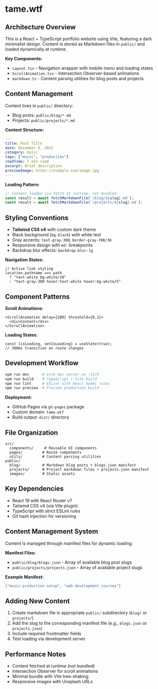 # tame.wtf

## Architecture Overview
This is a React + TypeScript portfolio website using Vite, featuring a dark minimalist design. Content is stored as Markdown files in `public/` and loaded dynamically at runtime.

**Key Components:**
- `Layout.tsx` - Navigation wrapper with mobile menu and loading states
- `ScrollAnimation.tsx` - Intersection Observer-based animations
- `markdown.ts` - Content parsing utilities for blog posts and projects

## Content Management
Content lives in `public/` directory:
- Blog posts: `public/blog/*.md`
- Projects: `public/projects/*.md`

**Content Structure:**
```yaml
---
title: Post Title
date: December 5, 2023
category: music
tags: ["music", "production"]
readTime: 7 min read
excerpt: Brief description
previewImage: https://example.com/image.jpg
---
```

**Loading Pattern:**
```typescript
// Content loaded via fetch at runtime, not bundled
const result = await fetchMarkdownFile(`/blog/${slug}.md`);
const result = await fetchMarkdownFile(`/projects/${slug}.md`);
```

## Styling Conventions
- **Tailwind CSS v4** with custom dark theme
- Black background (`bg-black`) with white text
- Gray accents: `text-gray-300`, `border-gray-700/30`
- Responsive design with `md:` breakpoints
- Backdrop blur effects: `backdrop-blur-lg`

**Navigation States:**
```tsx
// Active link styling
location.pathname === path
  ? "text-white bg-white/10"
  : "text-gray-300 hover:text-white hover:bg-white/5"
```

## Component Patterns
**Scroll Animations:**
```tsx
<ScrollAnimation delay={200} threshold={0.1}>
  <div>Content</div>
</ScrollAnimation>
```

**Loading States:**
```tsx
const [isLoading, setIsLoading] = useState(true);
// 300ms transition on route changes
```

## Development Workflow
```bash
npm run dev      # Vite dev server on :5173
npm run build    # TypeScript + Vite build
npm run lint     # ESLint with React hooks rules
npm run preview  # Preview production build
```

**Deployment:**
- GitHub Pages via `gh-pages` package
- Custom domain: `tame.wtf`
- Build output: `dist/` directory

## File Organization
```
src/
  components/     # Reusable UI components
  pages/         # Route components
  utils/         # Content parsing utilities
public/
  blog/          # Markdown blog posts + blogs.json manifest
  projects/      # Project markdown files + projects.json manifest
  images/        # Static assets
```

## Key Dependencies
- React 19 with React Router v7
- Tailwind CSS v4 (via Vite plugin)
- TypeScript with strict ESLint rules
- Git hash injection for versioning

## Content Management System
Content is managed through manifest files for dynamic loading:

**Manifest Files:**
- `public/blog/blogs.json` - Array of available blog post slugs
- `public/projects/projects.json` - Array of available project slugs

**Example Manifest:**
```json
["music-production-setup", "web-development-journey"]
```

## Adding New Content
1. Create markdown file in appropriate `public/` subdirectory (`blog/` or `projects/`)
2. Add the slug to the corresponding manifest file (e.g., `blogs.json` or `projects.json`)
3. Include required frontmatter fields
4. Test loading via development server


## Performance Notes
- Content fetched at runtime (not bundled)
- Intersection Observer for scroll animations
- Minimal bundle with Vite tree-shaking
- Responsive images with Unsplash URLs